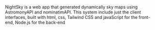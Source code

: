 NightSky is a web app that generated dynamically sky maps using AstromonyAPI and nominatimAPI. This system include just the client interfaces, built with html, css, Tailwind CSS and javaScript for the front-end, Node.js for the back-end
